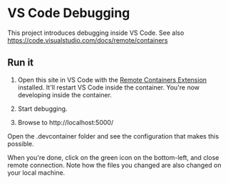VS Code Debugging
=================

This project introduces debugging inside VS Code.  See also https://code.visualstudio.com/docs/remote/containers

## Run it

1. Open this site in VS Code with the [Remote Containers Extension](https://marketplace.visualstudio.com/items?itemName=ms-vscode-remote.remote-containers) installed.  It'll restart VS Code inside the container.  You're now developing inside the container.

2. Start debugging.

3. Browse to http://localhost:5000/

Open the .devcontainer folder and see the configuration that makes this possible.

When you're done, click on the green icon on the bottom-left, and close remote connection.  Note how the files you changed are also changed on your local machine.
